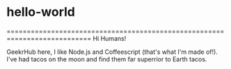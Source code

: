 # hello-world
===========================================================================
Hi Humans!

GeekrHub here, I like Node.js and Coffeescript (that's what I'm made of!).
I've had tacos on the moon and find them far superrior to Earth tacos.
